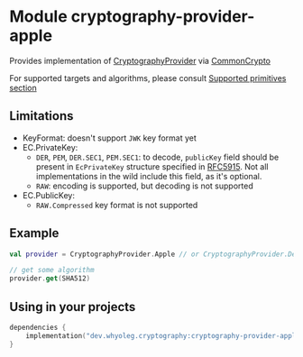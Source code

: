 # Module cryptography-provider-apple

Provides implementation of [CryptographyProvider][CryptographyProvider] via [CommonCrypto][CommonCrypto]

For supported targets and algorithms, please consult [Supported primitives section][Supported primitives section]

## Limitations

* KeyFormat: doesn't support `JWK` key format yet
* EC.PrivateKey:
    * `DER`, `PEM`, `DER.SEC1`, `PEM.SEC1`:
      to decode, `publicKey` field should be present in `EcPrivateKey` structure specified
      in [RFC5915](https://datatracker.ietf.org/doc/html/rfc5915).
      Not all implementations in the wild include this field, as it's optional.
    * `RAW`: encoding is supported, but decoding is not supported
* EC.PublicKey:
    * `RAW.Compressed` key format is not supported

## Example

```kotlin
val provider = CryptographyProvider.Apple // or CryptographyProvider.Default 

// get some algorithm
provider.get(SHA512)
```

## Using in your projects

```kotlin
dependencies {
    implementation("dev.whyoleg.cryptography:cryptography-provider-apple:0.4.0")
}
```

[CryptographyProvider]: https://whyoleg.github.io/cryptography-kotlin/api/cryptography-core/dev.whyoleg.cryptography/-cryptography-provider/index.html

[CommonCrypto]: https://developer.apple.com/library/archive/documentation/Security/Conceptual/cryptoservices/Introduction/Introduction.html

[Supported primitives section]: https://whyoleg.github.io/cryptography-kotlin/providers#supported-primitives
